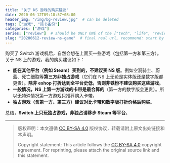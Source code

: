 ```yaml
---
title: "关于 NS 游戏的购买建议"
date: 2020-06-12T09:18:57+08:00
header_img: "/img/bg-review.jpg"  # can be deleted
tags: ["游戏", "简书备份"]
categories: ["游戏"]
series: ["review"]  # should be ONLY ONE of the ["tech", "life", "review"]
slug: "20200612-review-ns-game"  # final real url, recommend: start by date, follow lower case words with hyphen splitter. E.g., `20230316-text-title`
---
```


购买了 Switch 游戏机后，自然会想在上面买一些游戏（包括第一方和第三方）。关于 NS 上的游戏，我的购买建议如下：
* **能在其他平台（例如 Steam）买到的，不建议买 NS 版**。例如空洞骑士、蔚蓝、死亡细胞等**第三方非独占游戏**（它们在 NS 上无论是实体版还是数字版都更贵）。**除非 eshop 打折达到全平台史低，否则非铁粉不建议购买这些游戏**。
* **一般情况，NS 上第一方游戏的卡带是最合算的**（第一方的数字版会更贵）。所以无特殊情况第一方游戏只推荐购入卡带。
* **独占游戏（含第一方、第三方）建议对比卡带和数字版打折价格后购买**。

总结，**Switch 上只玩独占游戏，非独占请移步 Steam 等平台**。

---

> 版权声明：本文遵循 [CC BY-SA 4.0](https://creativecommons.org/licenses/by-sa/4.0/deed.zh) 版权协议，转载请附上原文出处链接和本声明。
>
> Copyright statement: This article follows the [CC BY-SA 4.0](https://creativecommons.org/licenses/by-sa/4.0/deed.en) copyright agreement. For reprinting, please attach the original source link and this statement.
